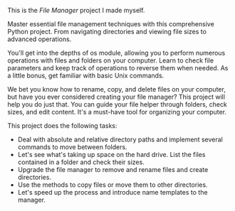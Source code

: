 This is the *File Manager* project I made myself.

Master essential file management techniques with this comprehensive Python project. From navigating directories and viewing file sizes to advanced operations.

You'll get into the depths of os module, allowing you to perform numerous operations with files and folders on your computer. Learn to check file parameters and keep track of operations to reverse them when needed. As a little bonus, get familiar with basic Unix commands.

We bet you know how to rename, copy, and delete files on your computer, but have you ever considered creating your file manager? This project will help you do just that. You can guide your file helper through folders, check sizes, and edit content. It's a must-have tool for organizing your computer.

This project does the following tasks:

* Deal with absolute and relative directory paths and implement several commands to move between folders.
* Let's see what's taking up space on the hard drive. List the files contained in a folder and check their sizes.
* Upgrade the file manager to remove and rename files and create directories.
* Use the methods to copy files or move them to other directories.
* Let's speed up the process and introduce name templates to the manager.
